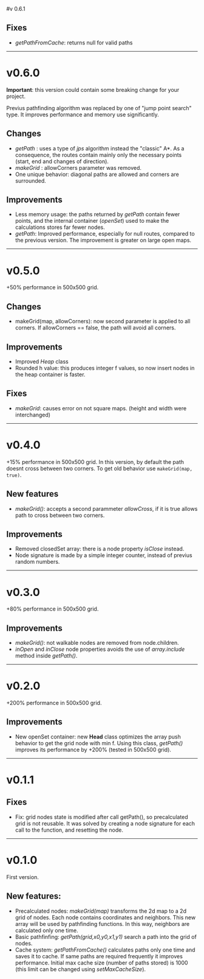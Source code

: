 #v 0.6.1
## Fixes
* *getPathFromCache*: returns null for valid paths  

---


# v0.6.0
**Important**: this version could contain some breaking change for your project.  
 
Previus pathfinding algorithm was replaced by one of "jump point search" type. It improves performance and memory use significantly.
## Changes
* *getPath* : uses a type of *jps* algorithm instead the "classic" A*. As a consequence, the routes contain mainly only the necessary points (start, end and changes of direction).
* *makeGrid* : allowCorners parameter was removed.
* One unique behavior: diagonal paths are allowed and corners are surrounded.
## Improvements
* Less memory usage: the paths returned by *getPath* contain fewer points, and the internal container (*openSet*) used to make the calculations stores far fewer nodes.
* *getPath*: Improved performance, especially for null routes, compared to the previous version. The improvement is greater on large open maps.  

---

# v0.5.0
+50% performance in 500x500 grid.
## Changes
* makeGrid(map, allowCorners): now second parameter is applied to all corners. If allowCorners == false, the path will avoid all corners.
## Improvements
* Improved *Heap* class
* Rounded h value: this produces integer f values, so now insert nodes in the heap container is faster.
## Fixes
* *makeGrid*: causes error on not square maps. (height and width were interchanged)  

---

# v0.4.0
+15% performance in 500x500 grid. In this version, by default the path doesnt cross between two corners. To get old behavior use <code>makeGrid(map, true)</code>.
## New features
* *makeGrid()*: accepts a second parammeter *allowCross*, if it is true allows path to cross between two corners.
## Improvements
* Removed closedSet array: there is a node property *isClose* instead.
* Node signature is made by a simple integer counter, instead of previus random numbers.

---

# v0.3.0
+80% performance in 500x500 grid.
## Improvements
* *makeGrid()*: not walkable nodes are removed from node.children.
* *inOpen* and *inClose* node properties avoids the use of *array.include* method inside *getPath()*.  

---

# v0.2.0
+200% performance in 500x500 grid.
## Improvements
* New openSet container: new **Head** class optimizes the array push behavior to get the grid node with min f. Using this class, *getPath()* improves its performance by +200% (tested in 500x500 grid).  

---

# v0.1.1
## Fixes
* Fix: grid nodes state is modified after call getPath(), so precalculated grid is not reusable. It was solved by creating a node signature for each call to the function, and resetting the node.  

---

# v0.1.0
First version.
## New features:
* Precalculated nodes: *makeGrid(map)* transforms the 2d map to a 2d grid of nodes. Each node contains coordinates and neighbors. This new array will be used by pathfinding functions. In this way, neighbors are calculated only one time.
* Basic pathfinfing: *getPath(grid,x0,y0,x1,y1)* search a path into the grid of nodes.
* Cache system: *getPathFromCache()* calculates paths only one time and saves it to cache. If same paths are required frequently it improves performance. Initial max cache size (number of paths stored) is 1000 (this limit can be changed using *setMaxCacheSize*).
